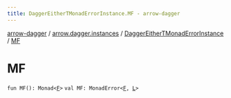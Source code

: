 ```yaml
---
title: DaggerEitherTMonadErrorInstance.MF - arrow-dagger
---
```


[arrow-dagger](../../index.html) / [arrow.dagger.instances](../index.html) / [DaggerEitherTMonadErrorInstance](index.html) / [MF](./-m-f.html)

# MF

`fun MF(): Monad<`[`F`](index.html#F)`>`
`val MF: MonadError<`[`F`](index.html#F)`, `[`L`](index.html#L)`>`